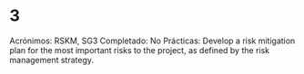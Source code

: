 # 3

Acrónimos: RSKM, SG3
Completado: No
Prácticas: Develop a risk mitigation plan for the most important risks to the project, as defined by the risk management strategy.